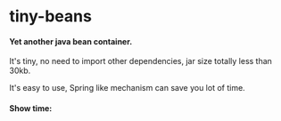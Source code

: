 # tiny-beans

#### Yet another java bean container.

It's tiny, no need to import other dependencies, jar size totally less than 30kb.

It's easy to use, Spring like mechanism can save you lot of time.


#### Show time:
